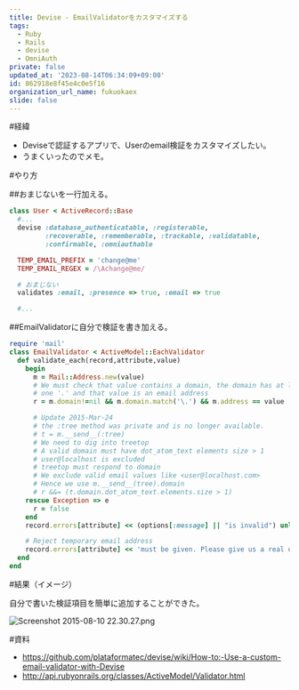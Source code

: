```yaml
---
title: Devise - EmailValidatorをカスタマイズする
tags:
  - Ruby
  - Rails
  - devise
  - OmniAuth
private: false
updated_at: '2023-08-14T06:34:09+09:00'
id: 862918e8f45e4c0e5f16
organization_url_name: fukuokaex
slide: false
---
```

#経緯
- Deviseで認証するアプリで、Userのemail検証をカスタマイズしたい。
- うまくいったのでメモ。

#やり方

##おまじないを一行加える。

```rb
class User < ActiveRecord::Base
  #...
  devise :database_authenticatable, :registerable,
         :recoverable, :rememberable, :trackable, :validatable,
         :confirmable, :omniauthable

  TEMP_EMAIL_PREFIX = 'change@me'
  TEMP_EMAIL_REGEX = /\Achange@me/

  # おまじない
  validates :email, :presence => true, :email => true

  #...
```

##EmailValidatorに自分で検証を書き加える。

```rb:/app/validators/email_validator.rb
require 'mail'
class EmailValidator < ActiveModel::EachValidator
  def validate_each(record,attribute,value)
    begin
      m = Mail::Address.new(value)
      # We must check that value contains a domain, the domain has at least
      # one '.' and that value is an email address
      r = m.domain!=nil && m.domain.match('\.') && m.address == value

      # Update 2015-Mar-24
      # the :tree method was private and is no longer available.
      # t = m.__send__(:tree)
      # We need to dig into treetop
      # A valid domain must have dot_atom_text elements size > 1
      # user@localhost is excluded
      # treetop must respond to domain
      # We exclude valid email values like <user@localhost.com>
      # Hence we use m.__send__(tree).domain
      # r &&= (t.domain.dot_atom_text.elements.size > 1)
    rescue Exception => e
      r = false
    end
    record.errors[attribute] << (options[:message] || "is invalid") unless r

    # Reject temporary email address
    record.errors[attribute] << 'must be given. Please give us a real one!!!' unless value !~ User::TEMP_EMAIL_REGEX
  end
end
```

#結果（イメージ）

自分で書いた検証項目を簡単に追加することができた。

![Screenshot 2015-08-10 22.30.27.png](https://qiita-image-store.s3.amazonaws.com/0/82804/604ad1a7-3ab0-6744-5f41-dc30937e1552.png)

#資料

- https://github.com/plataformatec/devise/wiki/How-to:-Use-a-custom-email-validator-with-Devise
- http://api.rubyonrails.org/classes/ActiveModel/Validator.html
